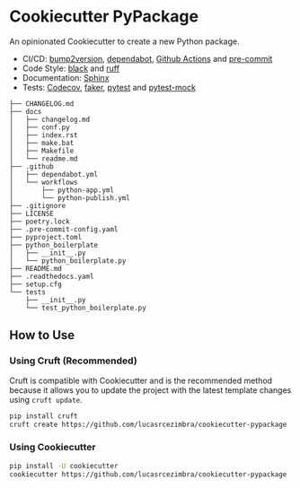 # Cookiecutter PyPackage


An opinionated Cookiecutter to create a new Python package.

- CI/CD: [bump2version](https://github.com/c4urself/bump2version), [dependabot](https://github.com/dependabot), [Github Actions](https://github.com/features/actions) and [pre-commit](https://github.com/pre-commit/pre-commit)
- Code Style: [black](https://github.com/psf/black) and [ruff](https://github.com/astral-sh/ruff)
- Documentation: [Sphinx](https://github.com/sphinx-doc/sphinx)
- Tests: [Codecov](https://about.codecov.io/), [faker](https://github.com/joke2k/faker), [pytest](https://github.com/pytest-dev/pytest) and [pytest-mock](https://github.com/pytest-dev/pytest-mock/)


```
├── CHANGELOG.md
├── docs
│   ├── changelog.md
│   ├── conf.py
│   ├── index.rst
│   ├── make.bat
│   ├── Makefile
│   └── readme.md
├── .github
│   ├── dependabot.yml
│   └── workflows
│       ├── python-app.yml
│       └── python-publish.yml
├── .gitignore
├── LICENSE
├── poetry.lock
├── .pre-commit-config.yaml
├── pyproject.toml
├── python_boilerplate
│   ├── __init__.py
│   └── python_boilerplate.py
├── README.md
├── .readthedocs.yaml
├── setup.cfg
└── tests
    ├── __init__.py
    └── test_python_boilerplate.py
```

## How to Use
### Using Cruft (Recommended)
Cruft is compatible with Cookiecutter and is the recommended method because it
allows you to update the project with the latest template changes using
`cruft update`.

```bash
pip install cruft
cruft create https://github.com/lucasrcezimbra/cookiecutter-pypackage
```

### Using Cookiecutter
```bash
pip install -U cookiecutter
cookiecutter https://github.com/lucasrcezimbra/cookiecutter-pypackage
```
